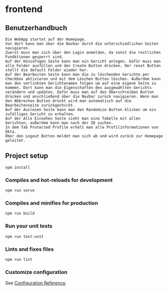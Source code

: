 # frontend

## Benutzerhandbuch
```
Die WebApp startet auf der Homepage.
Von dort kann man über die Navbar durch die unterschiedlichen Seiten navigieren.
Zuerst muss man sich über den Login anmelden, da sonst die restlichen Fundktionen gesperrt sind.
Auf der Hinzufügen Seite kann man ein Gericht anlegen. Dafür muss man alle Felder ausfüllen und den Create Button drücken. Der reset Button stellt die default Felder wieder her.
Auf der Bearbeiten Seite kann man die zu löschenden Gerichte per Checkbox aktivieren und mit dem Löschen Button löschen. Außerdem kann man den verlinkten Gerichtenamen folgen um auf eine eigene Seite zu kommen. Dort kann man die Eigenschaften des ausgewählten Gerichts verändern und updaten. Dafür muss man auf den Überschreiben Button drücken und anschließend über die Navbar zurück navigieren. Wenn man den Abbrechen Button drückt wird man automatisch auf die Bearbeitenseite zurückgechickt.
Auf der Auslesen Seite kann man den Randomize Button klicken um ein zufälliges Gericht zu erhalten.
Auf der Alle Einsehen Seite sieht man eine Tabelle mit allen Gerichten, außerdem kann man nach der ID suchen.
In dem Tab Protected Profile erhält man alle Profilinformationen von Okta.
Über den Logout Button meldet man sich ab und wird zurück zur Homepage geleitet.
```

## Project setup
```
npm install
```

### Compiles and hot-reloads for development
```
npm run serve
```

### Compiles and minifies for production
```
npm run build
```

### Run your unit tests
```
npm run test:unit
```

### Lints and fixes files
```
npm run lint
```

### Customize configuration
See [Configuration Reference](https://cli.vuejs.org/config/).
